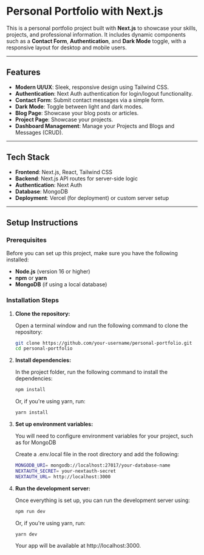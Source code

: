 # Personal Portfolio with Next.js

This is a personal portfolio project built with **Next.js** to showcase your skills, projects, and professional information. It includes dynamic components such as a **Contact Form**, **Authentication**, and **Dark Mode** toggle, with a responsive layout for desktop and mobile users.

---

## Features

- **Modern UI/UX**: Sleek, responsive design using Tailwind CSS.
- **Authentication**: Next Auth authentication for login/logout functionality.
- **Contact Form**: Submit contact messages via a simple form.
- **Dark Mode**: Toggle between light and dark modes.
- **Blog Page**: Showcase your blog posts or articles.
- **Project Page**: Showcase your projects.
- **Dashboard Management**: Manage your Projects and Blogs and Messages (CRUD).

---

## Tech Stack

- **Frontend**: Next.js, React, Tailwind CSS
- **Backend**: Next.js API routes for server-side logic
- **Authentication**: Next Auth
- **Database**: MongoDB 
- **Deployment**: Vercel (for deployment) or custom server setup

---

## Setup Instructions

### Prerequisites

Before you can set up this project, make sure you have the following installed:

- **Node.js** (version 16 or higher)
- **npm** or **yarn**
- **MongoDB** (if using a local database)

### Installation Steps

1. **Clone the repository:**

   Open a terminal window and run the following command to clone the repository:

   ```bash
   git clone https://github.com/your-username/personal-portfolio.git
   cd personal-portfolio

2. **Install dependencies:**

    In the project folder, run the following command to install the dependencies:

    ```bash
    npm install

    ```
    Or, if you're using yarn, run:

    ```bash
    yarn install

    ```

3. **Set up environment variables:**

    You will need to configure environment variables for your project, such as for MongoDB

    Create a .env.local file in the root directory and add the following:

    ```bash
    MONGODB_URI= mongodb://localhost:27017/your-database-name
    NEXTAUTH_SECRET= your-nextauth-secret
    NEXTAUTH_URL= http://localhost:3000


    ```

4. **Run the development server:**

    Once everything is set up, you can run the development server using:

    ```bash
    npm run dev

    ```
    Or, if you're using yarn, run:

    ```bash
    yarn dev

    ```
    Your app will be available at http://localhost:3000.




